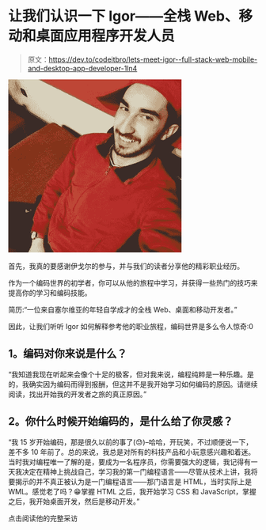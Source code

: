 # 让我们认识一下 Igor——全栈 Web、移动和桌面应用程序开发人员

> 原文：<https://dev.to/codeitbro/lets-meet-igor--full-stack-web-mobile-and-desktop-app-developer-1ln4>

[![Igor - CodeItBro](img/6767d5a1cfff7f1f83550ecf0f95b7f0.png)](https://res.cloudinary.com/practicaldev/image/fetch/s--IxSTS2tW--/c_limit%2Cf_auto%2Cfl_progressive%2Cq_auto%2Cw_880/https://i0.wp.com/www.codeitbro.com/wp-content/uploads/2018/06/igorskyflyer.jpg%3F)

首先，我真的要感谢伊戈尔的参与，并与我们的读者分享他的精彩职业经历。

作为一个编码世界的初学者，你可以从他的旅程中学习，并获得一些热门的技巧来提高你的学习和编码技能。

简历:“一位来自塞尔维亚的年轻自学成才的全栈 Web、桌面和移动开发者。”

因此，让我们听听 Igor 如何解释参考他的职业旅程，编码世界是多么令人惊奇:0

## 1。编码对你来说是什么？

“我知道我现在听起来会像个十足的极客，但对我来说，编程纯粹是一种乐趣。是的，我确实因为编码而得到报酬，但这并不是我开始学习如何编码的原因。请继续阅读，找出开始我的开发者之旅的真正原因。”

## 2。你什么时候开始编码的，是什么给了你灵感？

“我 15 岁开始编码，那是很久以前的事了(😓)–哈哈，开玩笑，不过顺便说一下，差不多 10 年前了。总的来说，我总是对所有的科技产品和小玩意感兴趣和着迷。当时我对编程唯一了解的是，要成为一名程序员，你需要强大的逻辑，我记得有一天我决定在精神上挑战自己，学习我的第一门编程语言——尽管从技术上讲，我将要揭示的并不真正被认为是一门编程语言——那门语言是 HTML，当时实际上是 WML。感觉老了吗？😁掌握 HTML 之后，我开始学习 CSS 和 JavaScript，掌握之后，我开始桌面开发，然后是移动开发。”

点击阅读他的完整采访